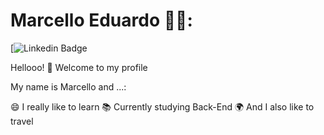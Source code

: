 

<!--
### Hi there 👋
**marcello222/marcello222** is a ✨ _special_ ✨ repository because its `README.md` (this file) appears on your GitHub profile.

Here are some ideas to get you started:

- 🔭 I’m currently working on ...
- 🌱 I’m currently learning ...
- 👯 I’m looking to collaborate on ...
- 🤔 I’m looking for help with ...
- 💬 Ask me about ...
- 📫 How to reach me: ...
- 😄 Pronouns: ...
- ⚡ Fun fact: ...
-->

# Marcello Eduardo 👨‍💻:

[![Linkedin Badge](https://www.linkedin.com/in/marcello-eduardo-58ba40208/)


Hellooo! 👋 Welcome to my profile

My name is Marcello and ...:

😄 I really like to learn
📚 Currently studying Back-End 
🌍 And I also like to travel
